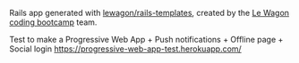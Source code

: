 Rails app generated with [lewagon/rails-templates](https://github.com/lewagon/rails-templates), created by the [Le Wagon coding bootcamp](https://www.lewagon.com) team.

Test to make a Progressive Web App + Push notifications + Offline page + Social login
https://progressive-web-app-test.herokuapp.com/
